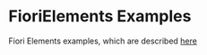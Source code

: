 # FioriElements Examples
Fiori Elements examples, which are described [here](https://s-cbrunn.github.io/FioriElementsSnippets/)
